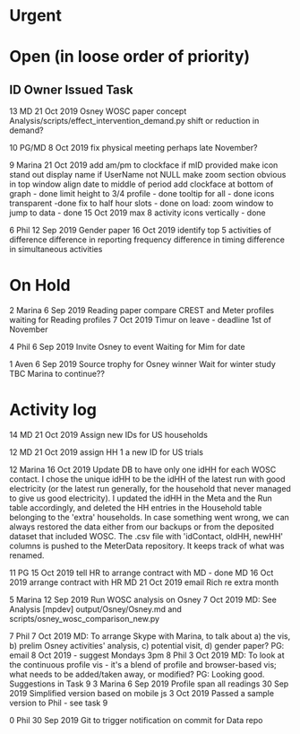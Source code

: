 Urgent
======

Open (in loose order of priority)
=================================

ID  Owner   Issued      Task
----------------------------

13  MD      21 Oct 2019 Osney WOSC paper concept
                        Analysis/scripts/effect_intervention_demand.py
                        shift or reduction in demand?

10  PG/MD   8 Oct 2019  fix physical meeting
                        perhaps late November?

9   Marina  21 Oct 2019 add am/pm to clockface
                        if mID provided make icon stand out
                        display name if UserName not NULL
                        make zoom section obvious in top window
                        align date to middle of period
                        add clockface at bottom of graph - done
                        limit height to 3/4 profile - done
                        tooltip for all - done
                        icons transparent -done
                        fix to half hour slots - done
                        on load: zoom window to jump to data - done
            15 Oct 2019 max 8 activity icons vertically - done

6   Phil    12 Sep 2019 Gender paper
            16 Oct 2019 identify top 5 activities of difference
                        difference in reporting frequency
                        difference in timing
                        difference in simultaneous activities


On Hold
=======

2   Marina  6 Sep 2019  Reading paper compare CREST and Meter profiles
                        waiting for Reading profiles
            7 Oct 2019  Timur on leave - deadline 1st of November

4   Phil    6 Sep 2019  Invite Osney to event
                        Waiting for Mim for date

1   Aven    6 Sep 2019  Source trophy for Osney winner
                        Wait for winter study TBC
                        Marina to continue??

Activity log
============

14  MD      21 Oct 2019 Assign new IDs for US households

12  MD      21 Oct 2019 assign HH 1 a new ID for US trials

12  Marina  16 Oct 2019 Update DB to have only one idHH for each WOSC contact. I chose the unique idHH to be the idHH of the latest run with good electricity (or the latest run generally, for the household that never managed to give us good electricity). I updated the idHH in the Meta and the Run table accordingly, and deleted the HH entries in the Household table belonging to the 'extra' households. In case something went wrong, we can always restored the data either from our backups or from the deposited dataset that included WOSC. The .csv file with 'idContact, oldHH, newHH' columns is pushed to the MeterData repository. It keeps track of what was renamed.

11  PG      15 Oct 2019 tell HR to arrange contract with MD - done
    MD      16 Oct 2019 arrange contract with HR
    MD      21 Oct 2019 email Rich re extra month


5   Marina  12 Sep 2019 Run WOSC analysis on Osney
            7 Oct 2019  MD: See Analysis [mpdev] output/Osney/Osney.md and scripts/osney_wosc_comparison_new.py

7   Phil    7 Oct 2019  MD: To arrange Skype with Marina, to talk about a) the vis, b) prelim Osney activities' analysis, c) potential visit, d) gender paper?
                        PG: email 8 Oct 2019 - suggest Mondays 3pm
8   Phil    3 Oct 2019  MD: To look at the continuous profile vis - it's a blend of profile and browser-based vis; what needs to be added/taken away, or modified?
                        PG: Looking good. Suggestions in Task 9
3   Marina  6 Sep 2019  Profile span all readings
            30 Sep 2019 Simplified version based on mobile js
            3 Oct 2019  Passed a sample version to Phil - see task 9

0   Phil    30 Sep 2019 Git to trigger notification on commit for Data repo
